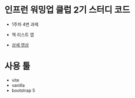 # 인프런 워밍업 클럽 2기 스터디 코드

- 1주차 4번 과제
- 책 리스트 앱

- [상세 영상](https://drive.google.com/file/d/1xsH6RU_0EPrTFS9BfCfx1Q3e5H2Z3ELL/view)

# 사용 툴

- vite
- vanilla
- bootstrap 5
